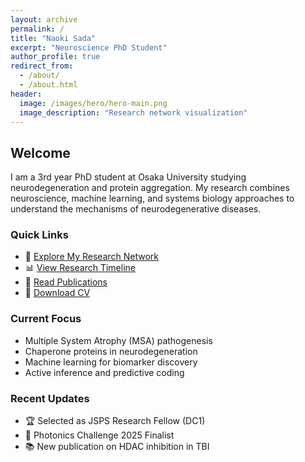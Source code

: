 ```yaml
---
layout: archive
permalink: /
title: "Naoki Sada"
excerpt: "Neuroscience PhD Student"
author_profile: true
redirect_from: 
  - /about/
  - /about.html
header:
  image: /images/hero/hero-main.png
  image_description: "Research network visualization"
---
```


<style>
.page__hero-image {
  max-height: 400px;
  object-fit: cover;
  object-position: center;
}

@media (max-width: 768px) {
  .page__hero-image {
    max-height: 250px;
  }
}
</style>

## Welcome

I am a 3rd year PhD student at Osaka University studying neurodegeneration and protein aggregation. My research combines neuroscience, machine learning, and systems biology approaches to understand the mechanisms of neurodegenerative diseases.

### Quick Links
- 🧠 [Explore My Research Network](/mind-map/)
- 📊 [View Research Timeline](/research-timeline/)
- 📄 [Read Publications](/publications/)
- 📝 [Download CV](/cv/)

### Current Focus
- Multiple System Atrophy (MSA) pathogenesis
- Chaperone proteins in neurodegeneration
- Machine learning for biomarker discovery
- Active inference and predictive coding

### Recent Updates
- 🏆 Selected as JSPS Research Fellow (DC1)
- 🎯 Photonics Challenge 2025 Finalist
- 📚 New publication on HDAC inhibition in TBI